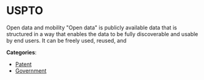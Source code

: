 # USPTO


Open data and mobility "Open data" is publicly available data that is structured in a way that enables the data to be fully discoverable and usable by end users. It can be freely used, reused, and



**Categories**:
- [Patent](https://github.com/apis-list/apis-list#patent)
- [Government](https://github.com/apis-list/apis-list#government)





